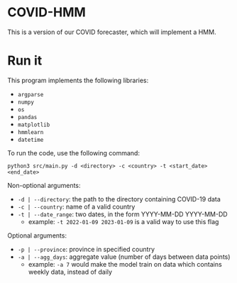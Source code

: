 # COVID-HMM
This is a version of our COVID forecaster, which will implement a HMM.

# Run it
This program implements the following libraries:
* `argparse` 
* `numpy`
* `os`
* `pandas`
* `matplotlib`
* `hmmlearn`
* `datetime`

To run the code, use the following command:

`python3 src/main.py -d <directory> -c <country> -t <start_date> <end_date>`

Non-optional arguments:
* `-d | --directory`: the path to the directory containing COVID-19 data
* `-c | --country`: name of a valid country
* `-t | --date_range`: two dates, in the form YYYY-MM-DD YYYY-MM-DD
  * example: `-t 2022-01-09 2023-01-09` is a valid way to use this flag
  
Optional arguments:
* `-p | --province`: province in specified country
* `-a | --agg_days`: aggregate value (number of days between data points)
  * example: `-a 7` would make the model train on data which contains weekly data, instead of daily
